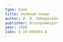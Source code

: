 ```yaml
---
type: book
title: Зелёный пожар
author: И. И. Либерштейн
publisher: Агропромиздат
year: 1988
isbn: 5-10-000084-8
---
```

